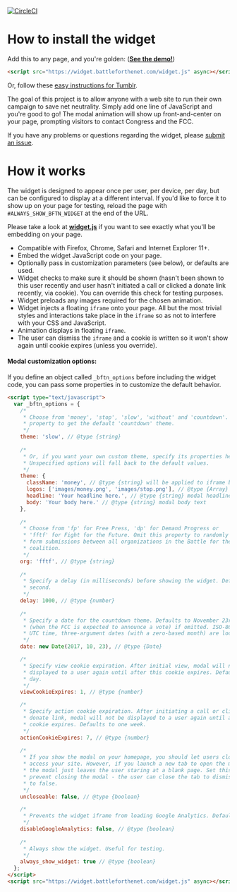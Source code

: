 [![CircleCI](https://circleci.com/gh/fightforthefuture/battleforthenet-widget/tree/master.svg?style=svg)](https://circleci.com/gh/fightforthefuture/battleforthenet-widget/tree/master)

# How to install the widget

Add this to any page, and you're golden: ([**See the demo!**](https://widget.battleforthenet.com/demos/modal.html))

```html
<script src="https://widget.battleforthenet.com/widget.js" async></script>
```

Or, follow these [easy instructions for Tumblr](http://tumblr.fightforthefuture.org/post/162878793988/how-to-stand-up-for-netneutrality-on-tumblr).

The goal of this project is to allow anyone with a web site to run their own campaign to save net neutrality. Simply add one line of JavaScript and you're good to go! The modal animation will show up front-and-center on your page, prompting
visitors to contact Congress and the FCC.

If you have any problems or questions regarding the widget, please [submit an issue](https://github.com/fightforthefuture/battleforthenet-widget/issues).


# How it works

The widget is designed to appear once per user, per device, per day, but can be configured to display at a different interval. If you'd like to force it to show up on your page for testing, reload the page with `#ALWAYS_SHOW_BFTN_WIDGET` at the end of the URL.

Please take a look at [**widget.js**](https://github.com/fightforthefuture/battleforthenet-widget/blob/master/widget.js) if you want to see exactly what you'll
be embedding on your page.

* Compatible with Firefox, Chrome, Safari and Internet Explorer 11+.
* Embed the widget JavaScript code on your page.
* Optionally pass in customization parameters (see below), or defaults are used.
* Widget checks to make sure it should be shown (hasn't been shown to this user recently and user hasn't initiated a call or clicked a donate link recently, via cookie). You can override this check for testing purposes.
* Widget preloads any images required for the chosen animation.
* Widget injects a floating `iframe` onto your page. All but the most trivial styles and interactions take place in the `iframe` so as not to interfere with your CSS and JavaScript.
* Animation displays in floating `iframe`.
* The user can dismiss the `iframe` and a cookie is written so it won't show again until cookie expires (unless you override).


#### Modal customization options:

If you define an object called `_bftn_options` before including the widget code,
you can pass some properties in to customize the default behavior.

```html
<script type="text/javascript">
  var _bftn_options = {
    /*
     * Choose from 'money', 'stop', 'slow', 'without' and 'countdown'. Omit this
     * property to get the default 'countdown' theme.
     */
    theme: 'slow', // @type {string}
    
    /*
     * Or, if you want your own custom theme, specify its properties here.
     * Unspecified options will fall back to the default values.
     */
    theme: {
      className: 'money', // @type {string} will be applied to iframe body tag
      logos: ['images/money.png', 'images/stop.png'], // @type {Array} img src values
      headline: 'Your headline here.', // @type {string} modal headline text
      body: 'Your body here.' // @type {string} modal body text
    },
    
    /*
     * Choose from 'fp' for Free Press, 'dp' for Demand Progress or
     * 'fftf' for Fight for the Future. Omit this property to randomly split
     * form submissions between all organizations in the Battle for the Net 
     * coalition.
     */
    org: 'fftf', // @type {string}
    
    /*
     * Specify a delay (in milliseconds) before showing the widget. Defaults to one 
     * second.
     */
    delay: 1000, // @type {number}
    
    /*
     * Specify a date for the countdown theme. Defaults to November 23rd, 2017
     * (when the FCC is expected to announce a vote) if omitted. ISO-8601 dates are
     * UTC time, three-argument dates (with a zero-based month) are local time.
     */
    date: new Date(2017, 10, 23), // @type {Date}

    /*
     * Specify view cookie expiration. After initial view, modal will not be
     * displayed to a user again until after this cookie expires. Defaults to one
     * day.
     */
    viewCookieExpires: 1, // @type {number}

    /*
     * Specify action cookie expiration. After initiating a call or clicking a
     * donate link, modal will not be displayed to a user again until after this
     * cookie expires. Defaults to one week.
     */
    actionCookieExpires: 7, // @type {number}
    
    /*
     * If you show the modal on your homepage, you should let users close it to
     * access your site. However, if you launch a new tab to open the modal, closing
     * the modal just leaves the user staring at a blank page. Set this to true to
     * prevent closing the modal - the user can close the tab to dismiss it. Defaults
     * to false.
     */
    uncloseable: false, // @type {boolean}

    /*
     * Prevents the widget iframe from loading Google Analytics. Defaults to false.
     */
    disableGoogleAnalytics: false, // @type {boolean}
    
    /*
     * Always show the widget. Useful for testing.
     */
    always_show_widget: true // @type {boolean}
  };
</script>
<script src="https://widget.battleforthenet.com/widget.js" async></script>
```
